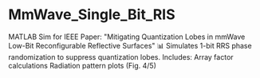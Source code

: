 # MmWave_Single_Bit_RIS
MATLAB Sim for IEEE Paper: "Mitigating Quantization Lobes in mmWave Low-Bit Reconfigurable Reflective Surfaces" 📊 Simulates 1-bit RRS phase randomization to suppress quantization lobes. Includes:  Array factor calculations  Radiation pattern plots (Fig. 4/5)
